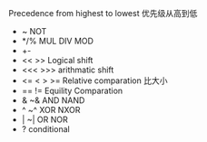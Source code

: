 Precedence from highest to lowest 优先级从高到低
- ~ NOT
- \*/% MUL DIV MOD
- +-
- << >> Logical shift
- <<< >>> arithmatic shift
- <= < > >= Relative comparation 比大小
- ==  != Equility Comparation
- & ~& AND NAND
- ^ ~^ XOR NXOR
- | ~| OR NOR
- ? conditional
